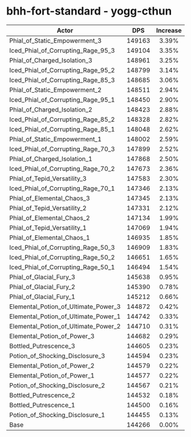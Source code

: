 # bhh-fort-standard - yogg-cthun
| Actor | DPS | Increase |
|---|:---:|:---:|
|Phial_of_Static_Empowerment_3|149163|3.39%|
|Iced_Phial_of_Corrupting_Rage_95_3|149104|3.35%|
|Phial_of_Charged_Isolation_3|148961|3.25%|
|Iced_Phial_of_Corrupting_Rage_95_2|148799|3.14%|
|Iced_Phial_of_Corrupting_Rage_85_3|148685|3.06%|
|Phial_of_Static_Empowerment_2|148511|2.94%|
|Iced_Phial_of_Corrupting_Rage_95_1|148450|2.90%|
|Phial_of_Charged_Isolation_2|148423|2.88%|
|Iced_Phial_of_Corrupting_Rage_85_2|148328|2.82%|
|Iced_Phial_of_Corrupting_Rage_85_1|148048|2.62%|
|Phial_of_Static_Empowerment_1|148002|2.59%|
|Iced_Phial_of_Corrupting_Rage_70_3|147899|2.52%|
|Phial_of_Charged_Isolation_1|147868|2.50%|
|Iced_Phial_of_Corrupting_Rage_70_2|147673|2.36%|
|Phial_of_Tepid_Versatility_3|147583|2.30%|
|Iced_Phial_of_Corrupting_Rage_70_1|147346|2.13%|
|Phial_of_Elemental_Chaos_3|147345|2.13%|
|Phial_of_Tepid_Versatility_2|147331|2.12%|
|Phial_of_Elemental_Chaos_2|147134|1.99%|
|Phial_of_Tepid_Versatility_1|147069|1.94%|
|Phial_of_Elemental_Chaos_1|146935|1.85%|
|Iced_Phial_of_Corrupting_Rage_50_3|146909|1.83%|
|Iced_Phial_of_Corrupting_Rage_50_2|146651|1.65%|
|Iced_Phial_of_Corrupting_Rage_50_1|146494|1.54%|
|Phial_of_Glacial_Fury_3|145638|0.95%|
|Phial_of_Glacial_Fury_2|145390|0.78%|
|Phial_of_Glacial_Fury_1|145212|0.66%|
|Elemental_Potion_of_Ultimate_Power_3|144872|0.42%|
|Elemental_Potion_of_Ultimate_Power_1|144742|0.33%|
|Elemental_Potion_of_Ultimate_Power_2|144710|0.31%|
|Elemental_Potion_of_Power_3|144682|0.29%|
|Bottled_Putrescence_3|144605|0.23%|
|Potion_of_Shocking_Disclosure_3|144594|0.23%|
|Elemental_Potion_of_Power_2|144579|0.22%|
|Elemental_Potion_of_Power_1|144577|0.22%|
|Potion_of_Shocking_Disclosure_2|144567|0.21%|
|Bottled_Putrescence_2|144532|0.18%|
|Bottled_Putrescence_1|144500|0.16%|
|Potion_of_Shocking_Disclosure_1|144455|0.13%|
|Base|144266|0.00%|
